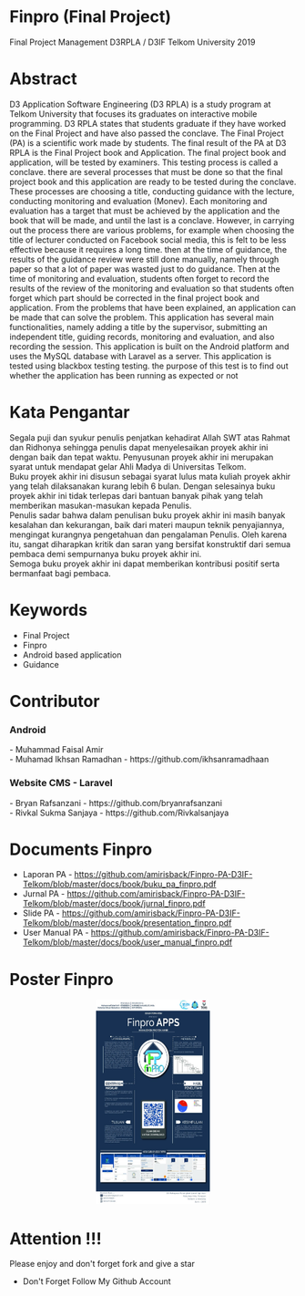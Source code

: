 # Finpro (Final Project)
Final Project Management D3RPLA / D3IF Telkom University 2019

# Abstract
D3 Application Software Engineering (D3 RPLA) is a study program at Telkom University that focuses its graduates on interactive mobile programming. D3 RPLA states that students graduate if they have worked on the Final Project and have also passed the conclave. The Final Project (PA) is a scientific work made by students. The final result of the PA at D3 RPLA is the Final Project book and Application. The final project book and application, will be tested by examiners. This testing process is called a conclave. there are several processes that must be done so that the final project book and this application are ready to be tested during the conclave. These processes are choosing a title, conducting guidance with the lecture, conducting monitoring and evaluation (Monev). Each monitoring and evaluation has a target that must be achieved by the application and the book that will be made, and until the last is a conclave. However, in carrying out the process there are various problems, for example when choosing the title of lecturer conducted on Facebook social media, this is felt to be less effective because it requires a long time. then at the time of guidance, the results of the guidance review were still done manually, namely through paper so that a lot of paper was wasted just to do guidance. Then at the time of monitoring and evaluation, students often forget to record the results of the review of the monitoring and evaluation so that students often forget which part should be corrected in the final project book and application. From the problems that have been explained, an application can be made that can solve the problem. This application has several main functionalities, namely adding a title by the supervisor, submitting an independent title, guiding records, monitoring and evaluation, and also recording the session. This application is built on the Android platform and uses the MySQL database with Laravel as a server. This application is tested using blackbox testing testing. the purpose of this test is to find out whether the application has been running as expected or not

# Kata Pengantar
Segala puji dan syukur penulis penjatkan kehadirat Allah SWT atas Rahmat dan Ridhonya sehingga penulis dapat menyelesaikan proyek akhir ini dengan baik dan tepat waktu. Penyusunan proyek akhir ini merupakan syarat untuk mendapat gelar Ahli Madya di Universitas Telkom.<br>
Buku proyek akhir ini disusun sebagai syarat lulus mata kuliah proyek akhir yang telah dilaksanakan kurang lebih 6 bulan. Dengan selesainya buku proyek akhir ini tidak terlepas dari bantuan banyak pihak yang telah memberikan masukan-masukan kepada Penulis.<br>
Penulis sadar bahwa dalam penulisan buku proyek akhir ini masih banyak kesalahan dan kekurangan, baik dari materi maupun teknik penyajiannya, mengingat kurangnya pengetahuan dan pengalaman Penulis. Oleh karena itu, sangat diharapkan kritik dan saran yang bersifat konstruktif dari semua pembaca demi sempurnanya buku proyek akhir ini.<br>
Semoga buku proyek akhir ini dapat memberikan kontribusi positif serta bermanfaat bagi pembaca.<br>

# Keywords
- Final Project 
- Finpro 
- Android based application
- Guidance

# Contributor
<h3>Android</h3>
- Muhammad Faisal Amir<br>
- Muhamad Ikhsan Ramadhan - https://github.com/ikhsanramadhaan

<h3>Website CMS - Laravel</h3>
- Bryan Rafsanzani - https://github.com/bryanrafsanzani<br>
- Rivkal Sukma Sanjaya - https://github.com/Rivkalsanjaya

# Documents Finpro
- Laporan PA - https://github.com/amirisback/Finpro-PA-D3IF-Telkom/blob/master/docs/book/buku_pa_finpro.pdf
- Jurnal PA - https://github.com/amirisback/Finpro-PA-D3IF-Telkom/blob/master/docs/book/jurnal_finpro.pdf
- Slide PA - https://github.com/amirisback/Finpro-PA-D3IF-Telkom/blob/master/docs/book/presentation_finpro.pdf
- User Manual PA - https://github.com/amirisback/Finpro-PA-D3IF-Telkom/blob/master/docs/book/user_manual_finpro.pdf

# Poster Finpro 
<p align="center"><img width="200px" height="360px" src="docs/poster_finpro.jpg"></p>

# Attention !!!
Please enjoy and don't forget fork and give a star
- Don't Forget Follow My Github Account